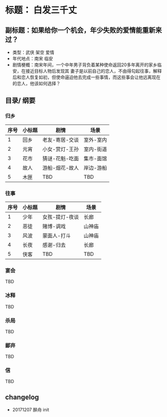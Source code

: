 # 标题： 白发三千丈

## 副标题：如果给你一个机会，年少失败的爱情能重新来过？

- 类型：武侠 架空 爱情
- 年代地点：南宋 临安
- 剧情梗概：南宋年间，一个中年男子背负着某种使命返回20多年离开的家乡临安，在接近目标人物后发现其 妻子是以前自己的恋人，不由得勾起往事，解释后和恋人恢复如初，但使命逼迫他去完成一些事情，而这些事会让他远离现在的恋人，他该如何选择？

## 目录/ 纲要

### 归乡
序号|小标题|剧情|场景|
---|---|---|---|
1|回乡|老友-寄居-交谈|室外-室内
2|元宵|小女-赏灯-王孙|室内-街道
3|花市|猜谜-花魁-吃面|集市-面馆
4|故人|游船-烟花-故人|岸边-游船
5|木匣|TBD |TBD

### 往事
序号|小标题|剧情|场景|
---|---|---|---|
1|少年|女孩-提灯-夜谈|长廊
2|恶徒|赌博-调戏|山神庙
3|风波|蒙面人-打斗|山神庙
4|长夜|感谢-归去|长廊
5|侠客|TBD|TBD

### 宴会
TBD

### 冰释
TBD

### 杀局
TBD

### 鄙弃
TBD

### 信
TBD

## changelog
- 20171207 醉舟 init
